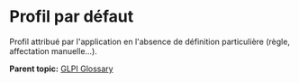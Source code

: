 Profil par défaut
=================

Profil attribué par l'application en l'absence de définition
particulière (règle, affectation manuelle...).

**Parent topic:** [GLPI Glossary](../../glpi/glossary.html)
